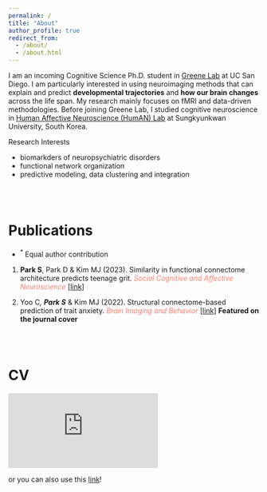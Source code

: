 ```yaml
---
permalink: /
title: "About"
author_profile: true
redirect_from: 
  - /about/
  - /about.html
---
```


I am an incoming Cognitive Science Ph.D. student in [Greene Lab](https://greenelab.ucsd.edu/) at UC San Diego. I am particularly interested in using neuroimaging methods that can explain and predict **developmental trajectories** and **how our brain changes** across the life span. My research mainly focuses on fMRI and data-driven methodologies. Before joining Greene Lab, I studied cognitive neuroscience in [Human Affective Neuroscience (HumAN) Lab](https://www.affectiveneurosciencelab.com/) at Sungkyunkwan University, South Korea.




Research Interests 
- biomarkders of neuropsychiatric disorders
- functional network organization
- predictive modeling, data clustering and integration

  
<br/><br/>

Publications
======
- <sup>*</sup> Equal author contribution

  
1. **Park S**, Park D & Kim MJ (2023). Similarity in functional connectome architecture predicts teenage grit. _<span style='color: salmon;'> Social Cognitive and Affective Neuroscience </span>_ [[link](https://academic.oup.com/scan/advance-article/doi/10.1093/scan/nsad047/7272592?searchresult=1)]  


1. Yoo C<sup>*</sup>, **Park S**<sup>*</sup> & Kim MJ (2022). Structural connectome-based prediction of trait anxiety. _<span style='color: salmon;'> Brain Imaging and Behavior </span>_ [[link](https://link.springer.com/article/10.1007/s11682-022-00700-2)] **Featured on the journal cover**


<!--
<figure align="center">
  <img src="https://github.com/user-attachments/assets/be746492-44d2-4e41-ad46-bcc63ea53199" alt="" width="50" height="75">
</figure>
-->
<br/><br/>

CV
======
<!--
<embed src="https://suezaan.github.io/CV_Sujin%20Park_24_Sep.pdf" width="1000" height="700" 
 type="application/pdf">
-->
 <embed src="https://suezaan.github.io/CV_Sujin%20Park_24_Sep.pdf" type="application/pdf"/>

or you can also use this [link](https://drive.google.com/file/d/1l6_wdetdk-J_xHz6q1MDedzCAIs6VitF/view?usp=sharing)! 
<!--
<object data="" width="1000" height="1000" type='application/pdf'></object>
-->
